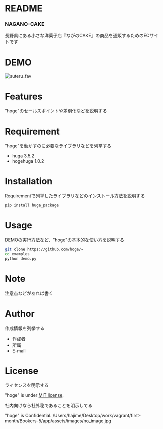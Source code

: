 # README

### NAGANO-CAKE

長野県にある小さな洋菓子店『ながのCAKE』の商品を通販するためのECサイトです
 
# DEMO
 ![suteru_fav](http://54.95.93.152/attachments/2fafe20ae2b159980aaadb15a36c578f38156aef/store/fill/150/150/33b41d55d889ff89897b0bf6dd17c0d27de3096794fbf91b90be9163ba02/item_image)
# Features
 
"hoge"のセールスポイントや差別化などを説明する
 
# Requirement
 
"hoge"を動かすのに必要なライブラリなどを列挙する
 
* huga 3.5.2
* hogehuga 1.0.2
 
# Installation
 
Requirementで列挙したライブラリなどのインストール方法を説明する
 
```bash
pip install huga_package
```
 
# Usage
 
DEMOの実行方法など、"hoge"の基本的な使い方を説明する
 
```bash
git clone https://github.com/hoge/~
cd examples
python demo.py
```
 
# Note
 
注意点などがあれば書く
 
# Author
 
作成情報を列挙する
 
* 作成者
* 所属
* E-mail
 
# License
ライセンスを明示する
 
"hoge" is under [MIT license](https://en.wikipedia.org/wiki/MIT_License).
 
社内向けなら社外秘であることを明示してる
 
"hoge" is Confidential.
/Users/hajime/Desktop/work/vagrant/first-month/Bookers-5/app/assets/images/no_image.jpg
